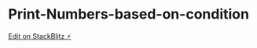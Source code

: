 # Print-Numbers-based-on-condition

[Edit on StackBlitz ⚡️](https://stackblitz.com/edit/stackblitz-starters-mofdqa)